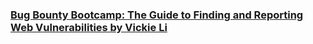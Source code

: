 ### [Bug Bounty Bootcamp: The Guide to Finding and Reporting Web Vulnerabilities by Vickie Li](https://github.com/Apl223/Portfolio/tree/main/Cybersecurity/Books/BugBountyBootcamp)
